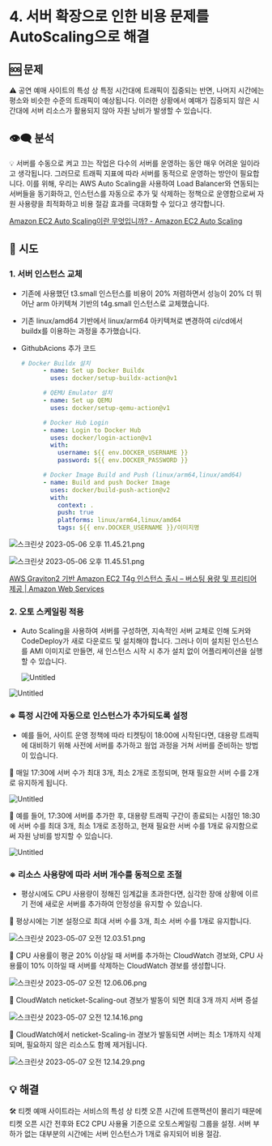 # 4. 서버 확장으로 인한 비용 문제를 AutoScaling으로 해결

## 🆘 문제

<aside>
⚠️ 공연 예매 사이트의 특성 상 특정 시간대에 트래픽이 집중되는 반면, 나머지 시간에는 평소와 비슷한 수준의 트래픽이 예상됩니다. 이러한 상황에서 예매가 집중되지 않은 시간대에 서버 리소스가 활용되지 않아 자원 낭비가 발생할 수 있습니다.

</aside>

## 👁‍🗨 분석

<aside>
💡 서버를 수동으로 켜고 끄는 작업은 다수의 서버를 운영하는 동안 매우 어려운 일이라고 생각됩니다. 그러므로 트래픽 지표에 따라 서버를 동적으로 운영하는 방안이 필요합니다. 이를 위해, 우리는 AWS Auto Scaling을 사용하여 Load Balancer와 연동되는 서버들을 동기화하고, 인스턴스를 자동으로 추가 및 삭제하는 정책으로 운영함으로써 자원 사용량을 최적화하고 비용 절감 효과를 극대화할 수 있다고 생각합니다.

</aside>

[Amazon EC2 Auto Scaling이란 무엇입니까? - Amazon EC2 Auto Scaling](https://docs.aws.amazon.com/ko_kr/autoscaling/ec2/userguide/what-is-amazon-ec2-auto-scaling.html)

## 🌟 시도

### 1. 서버 인스턴스 교체

- 기존에 사용했던 t3.small 인스턴스를 비용이 20% 저렴하면서 성능이 20% 더 뛰어난 arm 아키텍쳐 기반의 t4g.small 인스턴스로 교체했습니다.
- 기존 linux/amd64 기반에서 linux/arm64 아키텍쳐로 변경하여 ci/cd에서 buildx를 이용하는 과정을 추가했습니다.
- GithubAcions 추가 코드
    
    ```yaml
    # Docker Buildx 설치
          - name: Set up Docker Buildx
            uses: docker/setup-buildx-action@v1
    
          # QEMU Emulator 설치
          - name: Set up QEMU
            uses: docker/setup-qemu-action@v1
    
          # Docker Hub Login
          - name: Login to Docker Hub
            uses: docker/login-action@v1
            with:
              username: ${{ env.DOCKER_USERNAME }}
              password: ${{ env.DOCKER_PASSWORD }}
    
          # Docker Image Build and Push (linux/arm64,linux/amd64)
          - name: Build and push Docker Image
            uses: docker/build-push-action@v2
            with:
              context: .
              push: true
              platforms: linux/arm64,linux/amd64
              tags: ${{ env.DOCKER_USERNAME }}/이미지명
    ```
    

![스크린샷 2023-05-06 오후 11.45.21.png](4%20%E1%84%89%E1%85%A5%E1%84%87%E1%85%A5%20%E1%84%92%E1%85%AA%E1%86%A8%E1%84%8C%E1%85%A1%E1%86%BC%E1%84%8B%E1%85%B3%E1%84%85%E1%85%A9%20%E1%84%8B%E1%85%B5%E1%86%AB%E1%84%92%E1%85%A1%E1%86%AB%20%E1%84%87%E1%85%B5%E1%84%8B%E1%85%AD%E1%86%BC%20%E1%84%86%E1%85%AE%E1%86%AB%E1%84%8C%E1%85%A6%E1%84%85%E1%85%B3%E1%86%AF%20AutoScalin%20b956bdd657be4f47be26217c6ba87231/%25E1%2584%2589%25E1%2585%25B3%25E1%2584%258F%25E1%2585%25B3%25E1%2584%2585%25E1%2585%25B5%25E1%2586%25AB%25E1%2584%2589%25E1%2585%25A3%25E1%2586%25BA_2023-05-06_%25E1%2584%258B%25E1%2585%25A9%25E1%2584%2592%25E1%2585%25AE_11.45.21.png)

![스크린샷 2023-05-06 오후 11.45.51.png](4%20%E1%84%89%E1%85%A5%E1%84%87%E1%85%A5%20%E1%84%92%E1%85%AA%E1%86%A8%E1%84%8C%E1%85%A1%E1%86%BC%E1%84%8B%E1%85%B3%E1%84%85%E1%85%A9%20%E1%84%8B%E1%85%B5%E1%86%AB%E1%84%92%E1%85%A1%E1%86%AB%20%E1%84%87%E1%85%B5%E1%84%8B%E1%85%AD%E1%86%BC%20%E1%84%86%E1%85%AE%E1%86%AB%E1%84%8C%E1%85%A6%E1%84%85%E1%85%B3%E1%86%AF%20AutoScalin%20b956bdd657be4f47be26217c6ba87231/%25E1%2584%2589%25E1%2585%25B3%25E1%2584%258F%25E1%2585%25B3%25E1%2584%2585%25E1%2585%25B5%25E1%2586%25AB%25E1%2584%2589%25E1%2585%25A3%25E1%2586%25BA_2023-05-06_%25E1%2584%258B%25E1%2585%25A9%25E1%2584%2592%25E1%2585%25AE_11.45.51.png)

[AWS Graviton2 기반 Amazon EC2 T4g 인스턴스 출시 – 버스팅 용량 및 프리티어 제공 | Amazon Web Services](https://aws.amazon.com/ko/blogs/korea/new-t4g-instances-burstable-performance-powered-by-aws-graviton2/)

### 2. 오토 스케일링 적용

- Auto Scaling을 사용하여 서버를 구성하면, 지속적인 서버 교체로 인해 도커와 CodeDeploy가 새로 다운로드 및 설치해야 합니다. 그러나 이미 설치된 인스턴스를 AMI 이미지로 만들면, 새 인스턴스 시작 시 추가 설치 없이 어플리케이션을 실행할 수 있습니다.
    
    ![Untitled](4%20%E1%84%89%E1%85%A5%E1%84%87%E1%85%A5%20%E1%84%92%E1%85%AA%E1%86%A8%E1%84%8C%E1%85%A1%E1%86%BC%E1%84%8B%E1%85%B3%E1%84%85%E1%85%A9%20%E1%84%8B%E1%85%B5%E1%86%AB%E1%84%92%E1%85%A1%E1%86%AB%20%E1%84%87%E1%85%B5%E1%84%8B%E1%85%AD%E1%86%BC%20%E1%84%86%E1%85%AE%E1%86%AB%E1%84%8C%E1%85%A6%E1%84%85%E1%85%B3%E1%86%AF%20AutoScalin%20b956bdd657be4f47be26217c6ba87231/Untitled.png)
    

![Untitled](4%20%E1%84%89%E1%85%A5%E1%84%87%E1%85%A5%20%E1%84%92%E1%85%AA%E1%86%A8%E1%84%8C%E1%85%A1%E1%86%BC%E1%84%8B%E1%85%B3%E1%84%85%E1%85%A9%20%E1%84%8B%E1%85%B5%E1%86%AB%E1%84%92%E1%85%A1%E1%86%AB%20%E1%84%87%E1%85%B5%E1%84%8B%E1%85%AD%E1%86%BC%20%E1%84%86%E1%85%AE%E1%86%AB%E1%84%8C%E1%85%A6%E1%84%85%E1%85%B3%E1%86%AF%20AutoScalin%20b956bdd657be4f47be26217c6ba87231/Untitled.png)

### ※ 특정 시간에 자동으로 인스턴스가 추가되도록 설정

- 예를 들어, 사이트 운영 정책에 따라 티켓팅이 18:00에 시작된다면, 대용량 트래픽에 대비하기 위해 사전에 서버를 추가하고 웜업 과정을 거쳐 서버를 준비하는 방법이 있습니다.

<aside>
📍 매일 17:30에 서버 수가 최대 3개, 최소 2개로 조정되며, 현재 필요한 서버 수를 2개로 유지하게 됩니다.

</aside>

![Untitled](4%20%E1%84%89%E1%85%A5%E1%84%87%E1%85%A5%20%E1%84%92%E1%85%AA%E1%86%A8%E1%84%8C%E1%85%A1%E1%86%BC%E1%84%8B%E1%85%B3%E1%84%85%E1%85%A9%20%E1%84%8B%E1%85%B5%E1%86%AB%E1%84%92%E1%85%A1%E1%86%AB%20%E1%84%87%E1%85%B5%E1%84%8B%E1%85%AD%E1%86%BC%20%E1%84%86%E1%85%AE%E1%86%AB%E1%84%8C%E1%85%A6%E1%84%85%E1%85%B3%E1%86%AF%20AutoScalin%20b956bdd657be4f47be26217c6ba87231/Untitled%201.png)

<aside>
📍 예를 들어, 17:30에 서버를 추가한 후, 대용량 트래픽 구간이 종료되는 시점인 18:30에 서버 수를 최대 3개, 최소 1개로 조정하고, 현재 필요한 서버 수를 1개로 유지함으로써 자원 낭비를 방지할 수 있습니다.

</aside>

![Untitled](4%20%E1%84%89%E1%85%A5%E1%84%87%E1%85%A5%20%E1%84%92%E1%85%AA%E1%86%A8%E1%84%8C%E1%85%A1%E1%86%BC%E1%84%8B%E1%85%B3%E1%84%85%E1%85%A9%20%E1%84%8B%E1%85%B5%E1%86%AB%E1%84%92%E1%85%A1%E1%86%AB%20%E1%84%87%E1%85%B5%E1%84%8B%E1%85%AD%E1%86%BC%20%E1%84%86%E1%85%AE%E1%86%AB%E1%84%8C%E1%85%A6%E1%84%85%E1%85%B3%E1%86%AF%20AutoScalin%20b956bdd657be4f47be26217c6ba87231/Untitled%202.png)

### ※ 리소스 사용량에 따라 서버 개수를 동적으로 조절

- 평상시에도 CPU 사용량이 정해진 임계값을 초과한다면, 심각한 장애 상황에 이르기 전에 새로운 서버를 추가하여 안정성을 유지할 수 있습니다.

<aside>
📍 평상시에는 기본 설정으로 최대 서버 수를 3개, 최소 서버 수를 1개로 유지합니다.

</aside>

![스크린샷 2023-05-07 오전 12.03.51.png](4%20%E1%84%89%E1%85%A5%E1%84%87%E1%85%A5%20%E1%84%92%E1%85%AA%E1%86%A8%E1%84%8C%E1%85%A1%E1%86%BC%E1%84%8B%E1%85%B3%E1%84%85%E1%85%A9%20%E1%84%8B%E1%85%B5%E1%86%AB%E1%84%92%E1%85%A1%E1%86%AB%20%E1%84%87%E1%85%B5%E1%84%8B%E1%85%AD%E1%86%BC%20%E1%84%86%E1%85%AE%E1%86%AB%E1%84%8C%E1%85%A6%E1%84%85%E1%85%B3%E1%86%AF%20AutoScalin%20b956bdd657be4f47be26217c6ba87231/%25E1%2584%2589%25E1%2585%25B3%25E1%2584%258F%25E1%2585%25B3%25E1%2584%2585%25E1%2585%25B5%25E1%2586%25AB%25E1%2584%2589%25E1%2585%25A3%25E1%2586%25BA_2023-05-07_%25E1%2584%258B%25E1%2585%25A9%25E1%2584%258C%25E1%2585%25A5%25E1%2586%25AB_12.03.51.png)

<aside>
📍 CPU 사용률이 평균 20% 이상일 때 서버를 추가하는 CloudWatch 경보와, CPU 사용률이 10% 이하일 때 서버를 삭제하는 CloudWatch 경보를 생성합니다.

</aside>

![스크린샷 2023-05-07 오전 12.06.06.png](4%20%E1%84%89%E1%85%A5%E1%84%87%E1%85%A5%20%E1%84%92%E1%85%AA%E1%86%A8%E1%84%8C%E1%85%A1%E1%86%BC%E1%84%8B%E1%85%B3%E1%84%85%E1%85%A9%20%E1%84%8B%E1%85%B5%E1%86%AB%E1%84%92%E1%85%A1%E1%86%AB%20%E1%84%87%E1%85%B5%E1%84%8B%E1%85%AD%E1%86%BC%20%E1%84%86%E1%85%AE%E1%86%AB%E1%84%8C%E1%85%A6%E1%84%85%E1%85%B3%E1%86%AF%20AutoScalin%20b956bdd657be4f47be26217c6ba87231/%25E1%2584%2589%25E1%2585%25B3%25E1%2584%258F%25E1%2585%25B3%25E1%2584%2585%25E1%2585%25B5%25E1%2586%25AB%25E1%2584%2589%25E1%2585%25A3%25E1%2586%25BA_2023-05-07_%25E1%2584%258B%25E1%2585%25A9%25E1%2584%258C%25E1%2585%25A5%25E1%2586%25AB_12.06.06.png)

<aside>
📍 CloudWatch neticket-Scaling-out 경보가 발동이 되면 최대 3개 까지 서버 증설

</aside>

![스크린샷 2023-05-07 오전 12.14.16.png](4%20%E1%84%89%E1%85%A5%E1%84%87%E1%85%A5%20%E1%84%92%E1%85%AA%E1%86%A8%E1%84%8C%E1%85%A1%E1%86%BC%E1%84%8B%E1%85%B3%E1%84%85%E1%85%A9%20%E1%84%8B%E1%85%B5%E1%86%AB%E1%84%92%E1%85%A1%E1%86%AB%20%E1%84%87%E1%85%B5%E1%84%8B%E1%85%AD%E1%86%BC%20%E1%84%86%E1%85%AE%E1%86%AB%E1%84%8C%E1%85%A6%E1%84%85%E1%85%B3%E1%86%AF%20AutoScalin%20b956bdd657be4f47be26217c6ba87231/%25E1%2584%2589%25E1%2585%25B3%25E1%2584%258F%25E1%2585%25B3%25E1%2584%2585%25E1%2585%25B5%25E1%2586%25AB%25E1%2584%2589%25E1%2585%25A3%25E1%2586%25BA_2023-05-07_%25E1%2584%258B%25E1%2585%25A9%25E1%2584%258C%25E1%2585%25A5%25E1%2586%25AB_12.14.16.png)

<aside>
📍 CloudWatch에서 neticket-Scaling-in 경보가 발동되면 서버는 최소 1개까지 삭제되며, 필요하지 않은 리소스도 함께 제거됩니다.

</aside>

![스크린샷 2023-05-07 오전 12.14.29.png](4%20%E1%84%89%E1%85%A5%E1%84%87%E1%85%A5%20%E1%84%92%E1%85%AA%E1%86%A8%E1%84%8C%E1%85%A1%E1%86%BC%E1%84%8B%E1%85%B3%E1%84%85%E1%85%A9%20%E1%84%8B%E1%85%B5%E1%86%AB%E1%84%92%E1%85%A1%E1%86%AB%20%E1%84%87%E1%85%B5%E1%84%8B%E1%85%AD%E1%86%BC%20%E1%84%86%E1%85%AE%E1%86%AB%E1%84%8C%E1%85%A6%E1%84%85%E1%85%B3%E1%86%AF%20AutoScalin%20b956bdd657be4f47be26217c6ba87231/%25E1%2584%2589%25E1%2585%25B3%25E1%2584%258F%25E1%2585%25B3%25E1%2584%2585%25E1%2585%25B5%25E1%2586%25AB%25E1%2584%2589%25E1%2585%25A3%25E1%2586%25BA_2023-05-07_%25E1%2584%258B%25E1%2585%25A9%25E1%2584%258C%25E1%2585%25A5%25E1%2586%25AB_12.14.29.png)

## 💡 해결

<aside>
🛠 티켓 예매 사이트라는 서비스의 특성 상 티켓 오픈 시간에 트랜잭션이 몰리기 때문에  
티켓 오픈 시간 전후와 EC2 CPU 사용율 기준으로 오토스케일링 그룹을 설정. 
서버 부하가 없는 대부분의 시간에는 서버 인스턴스가 1개로 유지되어 비용 절감.

</aside>